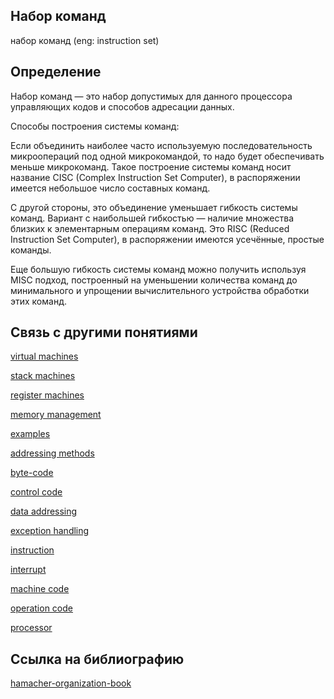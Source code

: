 ## Набор команд
набор команд (eng: instruction set) 

## Определение
Набор команд — это набор допустимых для данного процессора управляющих кодов и способов адресации данных.

Cпособы построения системы команд:

Если объединить наиболее часто используемую последовательность микроопераций под одной микрокомандой, то надо будет обеспечивать меньше микрокоманд. Такое построение системы команд носит название CISC (Complex Instruction Set Computer), в распоряжении имеется небольшое число составных команд.

С другой стороны, это объединение уменьшает гибкость системы команд. Вариант с наибольшей гибкостью — наличие множества близких к элементарным операциям команд. Это RISC (Reduced Instruction Set Computer), в распоряжении имеются усечённые, простые команды.

Еще большую гибкость системы команд можно получить используя MISC подход, построенный на уменьшении количества команд до минимального и упрощении вычислительного устройства обработки этих команд.

## Связь с другими понятиями
[virtual machines](https://github.com/vernikkkkkkkkkkkkkkkkkkk/concept/blob/main/virtual%20machines/virtual%20machines/virtual%20machines.md)

[stack machines](https://github.com/vernikkkkkkkkkkkkkkkkkkk/concept/blob/main/virtual%20machines/stack%20machines/stack%20machines.md)

[register machines](https://github.com/vernikkkkkkkkkkkkkkkkkkk/concept/blob/main/virtual%20machines/register%20machines/register%20machines.md)

[memory management](https://github.com/vernikkkkkkkkkkkkkkkkkkk/concept/blob/main/virtual%20machines/memory%20management/memory%20management.md)

[examples](https://github.com/vernikkkkkkkkkkkkkkkkkkk/concept/tree/main/virtual%20machines/examples%20of%20virtual%20machines%20used%20with%20programming%20languages)

[addressing methods](https://github.com/vernikkkkkkkkkkkkkkkkkkk/concept/blob/main/virtual%20machines/instruction%20set/addressing%20methods.md)

[byte-code](https://github.com/vernikkkkkkkkkkkkkkkkkkk/concept/blob/main/virtual%20machines/instruction%20set/byte-code.md)

[control code](https://github.com/vernikkkkkkkkkkkkkkkkkkk/concept/blob/main/virtual%20machines/instruction%20set/control%20code.md)

[data addressing](https://github.com/vernikkkkkkkkkkkkkkkkkkk/concept/blob/main/virtual%20machines/instruction%20set/data%20addressing.md)

[exception handling](https://github.com/vernikkkkkkkkkkkkkkkkkkk/concept/blob/main/virtual%20machines/instruction%20set/exception%20handling.md)

[instruction](https://github.com/vernikkkkkkkkkkkkkkkkkkk/concept/blob/main/virtual%20machines/instruction%20set/instruction.md)

[interrupt](https://github.com/vernikkkkkkkkkkkkkkkkkkk/concept/blob/main/virtual%20machines/instruction%20set/interrupt.md)

[machine code](https://github.com/vernikkkkkkkkkkkkkkkkkkk/concept/blob/main/virtual%20machines/instruction%20set/machine%20code.md)

[operation code](https://github.com/vernikkkkkkkkkkkkkkkkkkk/concept/blob/main/virtual%20machines/instruction%20set/operation%20code.md)

[processor](https://github.com/vernikkkkkkkkkkkkkkkkkkk/concept/blob/main/virtual%20machines/instruction%20set/processor.md)

## Cсылка на библиографию

[hamacher-organization-book](https://github.com/vernikkkkkkkkkkkkkkkkkkk/concept/blob/main/bibliography/instruction%20set/hamacher-organization-book.md)

